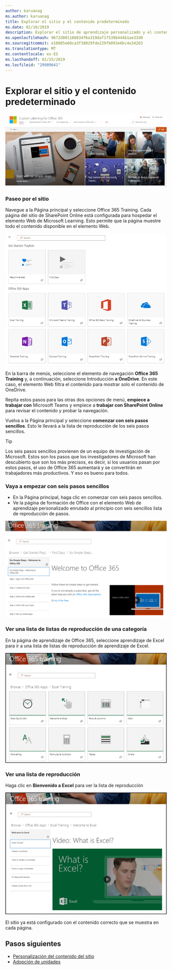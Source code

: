 ```yaml
---
author: karuanag
ms.author: karuanag
title: Explorar el sitio y el contenido predeterminado
ms.date: 02/10/2019
description: Explorar el sitio de aprendizaje personalizado y el contenido predeterminado
ms.openlocfilehash: 9672d001188634f6a319daf1f539b444b1ae33d0
ms.sourcegitcommit: e10085e60ca3f38029fde229fb093e6bc4a34203
ms.translationtype: MT
ms.contentlocale: es-ES
ms.lasthandoff: 02/25/2019
ms.locfileid: "29989641"
---
```

# <a name="explore-the-site-and-default-content"></a>Explorar el sitio y el contenido predeterminado

![Seis pasos sencillos](media/clo365homepage.png)

### <a name="tour-the-site"></a>Paseo por el sitio 

Navegue a la Página principal y seleccione Office 365 Training. Cada página del sitio de SharePoint Online está configurada para hospedar el elemento Web de Microsoft Learning. Esto permite que la página muestre todo el contenido disponible en el elemento Web.

![WebPart](media/webpart.PNG)

En la barra de menús, seleccione el elemento de navegación **Office 365 Training** y, a continuación, seleccione Introducción **a OneDrive**. En este caso, el elemento Web filtra el contenido para mostrar solo el contenido de OneDrive.

Repita estos pasos para las otras dos opciones de menú, **empiece a trabajar con** Microsoft Teams y empiece a **trabajar con SharePoint Online** para revisar el contenido y probar la navegación.

Vuelva a la Página principal y seleccione **comenzar con seis pasos sencillos**. Esto le llevará a la lista de reproducción de los seis pasos sencillos.

> [!TIP]
> Los seis pasos sencillos provienen de un equipo de investigación de Microsoft. Estos son los pasos que los investigadores de Microsoft han descubierto que son los más precisos, es decir, si los usuarios pasan por estos pasos, el uso de Office 365 aumentará y se convertirán en trabajadores más productivos. Y eso es bueno para todos.

### <a name="go-to-start-with-six-simple-steps"></a>Vaya a empezar con seis pasos sencillos
- En la Página principal, haga clic en comenzar con seis pasos sencillos. 
- Ve la página de formación de Office con el elemento Web de aprendizaje personalizado enrutado al principio con seis sencillos lista de reproducción de pasos.  

![Lista de reproducción de seis pasos](media/clo365sixsteps.png)

### <a name="view-a-list-of-playlists-for-a-category"></a>Ver una lista de listas de reproducción de una categoría

En la página de aprendizaje de Office 365, seleccione aprendizaje de Excel para ir a una lista de listas de reproducción de aprendizaje de Excel.

![content_excel. png](media/content_excel.png)

### <a name="view-a-playlist"></a>Ver una lista de reproducción

Haga clic en **Bienvenido a Excel** para ver la lista de reproducción

![content_exwel. png](media/content_exwel.png)

El sitio ya está configurado con el contenido correcto que se muestra en cada página. 

## <a name="next-steps"></a>Pasos siguientes
- [Personalización del contenido del sitio](customization.md)
- [Adopción de unidades](driveadoption.md) 
